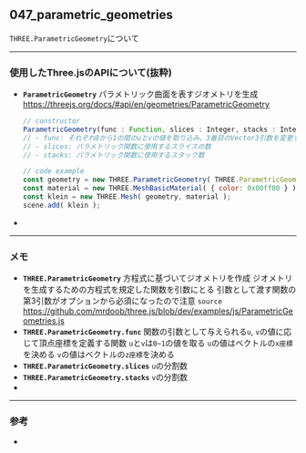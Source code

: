 ## 047_parametric_geometries

``THREE.ParametricGeometry``について

---
### 使用したThree.jsのAPIについて(抜粋)

- **``ParametricGeometry``**
  パラメトリック曲面を表すジオメトリを生成
  https://threejs.org/docs/#api/en/geometries/ParametricGeometry

  ```javascript
  // constructor
  ParametricGeometry(func : Function, slices : Integer, stacks : Integer)
  // - func: それぞれ0から1の間のuとvの値を取り込み、3番目のVector3引数を変更する関数
  // - slices: パラメトリック関数に使用するスライスの数
  // - stacks: パラメトリック関数に使用するスタック数
  
  // code example
  const geometry = new THREE.ParametricGeometry( THREE.ParametricGeometries.klein, 25, 25 );
  const material = new THREE.MeshBasicMaterial( { color: 0x00ff00 } );
  const klein = new THREE.Mesh( geometry, material );
  scene.add( klein );
  ```



- 

---
### メモ

- **``THREE.ParametricGeometry``**
  方程式に基づいてジオメトリを作成
  ジオメトリを生成するための方程式を規定した関数を引数にとる
  引数として渡す関数の第3引数がオプションから必須になったので注意
  ``source``
  https://github.com/mrdoob/three.js/blob/dev/examples/js/ParametricGeometries.js
- **``THREE.ParametricGeometry.func``**
  関数の引数として与えられる``u``, ``v``の値に応じて頂点座標を定義する関数
  ``u``と``v``は``0~1``の値を取る
  ``u``の値はベクトルの``x座標``を決める
  ``v``の値はベクトルの``z座標``を決める
- **``THREE.ParametricGeometry.slices``**
  ``u``の分割数
- **``THREE.ParametricGeometry.stacks``**
  ``v``の分割数
- 

------

### 参考

- 
